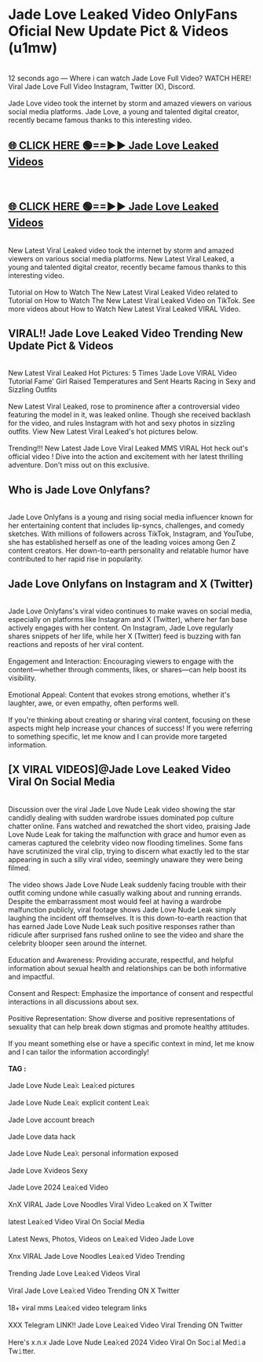 # Jade Love Leaked Video OnlyFans Oficial New Update Pict & Videos (u1mw)
<br>
12 seconds ago — Where i can watch Jade Love Full Video? WATCH HERE! Viral Jade Love Full Video Instagram, Twitter (X), Discord.
<br><br>
Jade Love video took the internet by storm and amazed viewers on various social media platforms. Jade Love, a young and talented digital creator, recently became famous thanks to this interesting video.
<br>
<h2><a href="https://play.trustnlinepharmacy.us?title=Jade_Love">🌐 CLICK HERE 🟢==►► Jade Love Leaked Videos</a></h2>
<br>
<h2><a href="https://play.trustnlinepharmacy.us?title=Jade_Love">🌐 CLICK HERE 🟢==►► Jade Love Leaked Videos</a></h2>
<br>
New Latest Viral Leaked video took the internet by storm and amazed viewers on various social media platforms. New Latest Viral Leaked, a young and talented digital creator, recently became famous thanks to this interesting video.
<br><br>
Tutorial on How to Watch The New Latest Viral Leaked Video related to Tutorial on How to Watch The New Latest Viral Leaked Video on TikTok. See more videos about How to Watch New Latest Viral Leaked VIRAL Video.
<br>
<h2>VIRAL!! Jade Love Leaked Video Trending New Update Pict & Videos</h2>
<br>
New Latest Viral Leaked Hot Pictures: 5 Times 'Jade Love VIRAL Video Tutorial Fame' Girl Raised Temperatures and Sent Hearts Racing in Sexy and Sizzling Outfits
<br><br>
New Latest Viral Leaked, rose to prominence after a controversial video featuring the model in it, was leaked online. Though she received backlash for the video, and rules Instagram with hot and sexy photos in sizzling outfits. View New Latest Viral Leaked's hot pictures below.
<br><br>
Trending!!! New Latest Jade Love Viral Leaked MMS VIRAL Hot heck out's official video ! Dive into the action and excitement with her latest thrilling adventure. Don't miss out on this exclusive.
<br>
<h2>Who is Jade Love Onlyfans?</h2>
<br>
Jade Love Onlyfans is a young and rising social media influencer known for her entertaining content that includes lip-syncs, challenges, and comedy sketches. With millions of followers across TikTok, Instagram, and YouTube, she has established herself as one of the leading voices among Gen Z content creators. Her down-to-earth personality and relatable humor have contributed to her rapid rise in popularity.
<br>
<h2>Jade Love Onlyfans on Instagram and X (Twitter)</h2>
<br>
Jade Love Onlyfans's viral video continues to make waves on social media, especially on platforms like Instagram and X (Twitter), where her fan base actively engages with her content. On Instagram, Jade Love regularly shares snippets of her life, while her X (Twitter) feed is buzzing with fan reactions and reposts of her viral content.
<br><br>
Engagement and Interaction: Encouraging viewers to engage with the content—whether through comments, likes, or shares—can help boost its visibility.
<br><br>
Emotional Appeal: Content that evokes strong emotions, whether it's laughter, awe, or even empathy, often performs well.
<br><br>
If you're thinking about creating or sharing viral content, focusing on these aspects might help increase your chances of success! If you were referring to something specific, let me know and I can provide more targeted information.
<br>
<h2>[X VIRAL VIDEOS]@Jade Love Leaked Video Viral On Social Media</h2>
<br>
Discussion over the viral Jade Love Nude Leak video showing the star candidly dealing with sudden wardrobe issues dominated pop culture chatter online. Fans watched and rewatched the short video, praising Jade Love Nude Leak for taking the malfunction with grace and humor even as cameras captured the celebrity video now flooding timelines. Some fans have scrutinized the viral clip, trying to discern what exactly led to the star appearing in such a silly viral video, seemingly unaware they were being filmed.
<br><br>
The video shows Jade Love Nude Leak suddenly facing trouble with their outfit coming undone while casually walking about and running errands. Despite the embarrassment most would feel at having a wardrobe malfunction publicly, viral footage shows Jade Love Nude Leak simply laughing the incident off themselves. It is this down-to-earth reaction that has earned Jade Love Nude Leak such positive responses rather than ridicule after surprised fans rushed online to see the video and share the celebrity blooper seen around the internet.
<br><br>
Education and Awareness: Providing accurate, respectful, and helpful information about sexual health and relationships can be both informative and impactful.
<br><br>
Consent and Respect: Emphasize the importance of consent and respectful interactions in all discussions about sex.
<br><br>
Positive Representation: Show diverse and positive representations of sexuality that can help break down stigmas and promote healthy attitudes.
<br><br>
If you meant something else or have a specific context in mind, let me know and I can tailor the information accordingly!
<br><br>
<strong>TAG :</strong>
<br><br>
Jade Love Nude Lea𝚔 Lea𝚔ed pictures
<br><br>
Jade Love Nude Lea𝚔 explicit content Lea𝚔
<br><br>
Jade Love account breach
<br><br>
Jade Love data hack
<br><br>
Jade Love Nude Lea𝚔 personal information exposed
<br><br>
Jade Love Xvideos Sexy
<br><br>
Jade Love 2024 Lea𝚔ed Video
<br><br>
XnX VIRAL Jade Love Noodles Viral Video L𝚎aked on X Twitter
<br><br>
latest Lea𝚔ed Video Viral On Social Media
<br><br>
Latest News, Photos, Videos on Lea𝚔ed Video Jade Love
<br><br>
Xnx VIRAL Jade Love Noodles Lea𝚔ed Video Trending
<br><br>
Trending Jade Love Lea𝚔ed Videos Viral
<br><br>
Viral Jade Love Lea𝚔ed Video Trending ON X Twitter
<br><br>
18+ viral mms Lea𝚔ed video telegram links
<br><br>
XXX Telegram LINK!! Jade Love Lea𝚔ed Video Viral Trending ON Twitter
<br><br>
Here's x.n.x Jade Love Nude Lea𝚔ed 2024 Video Viral On Soc𝚒al Med𝚒a Tw𝚒tter.